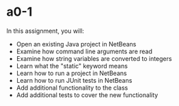# a0-1

In this assignment, you will:
* Open an existing Java project in NetBeans
* Examine how command line arguments are read
* Examine how string variables are converted to integers
* Learn what the "static" keyword means
* Learn how to run a project in NetBeans
* Learn how to run JUnit tests in NetBeans
* Add additional functionality to the class
* Add additional tests to cover the new functionality
